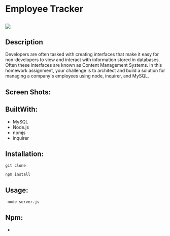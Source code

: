 # Employee Tracker

## <img src="https://img.shields.io/badge/LICENSE-mit-green"/>

## Description 

Developers are often tasked with creating interfaces that make it easy for non-developers to view and interact with information stored in databases. Often these interfaces are known as Content Management Systems. In this homework assignment, your challenge is to architect and build a solution for managing a company's employees using node, inquirer, and MySQL.

## Screen Shots:



## BuiltWith:

* MySQL
* Node.js
* npmjs
* inquirer

## Installation:

`git clone `

 `npm install`


## Usage: 

 ` node server.js`


## Npm:

*  




